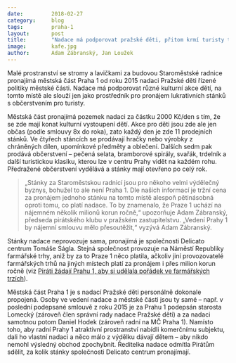 ```yaml
---
date:         2018-02-27
category:     blog
tags:         praha-1
layout:       post
title:        "Nadace má podporovat pražské děti, přitom krmí turisty trdelníkem. Kauza stánků na Staroměstském náměstí" 
image:        kafe.jpg
author:       Adam Zábranský, Jan Loužek
---
```


Malé prostranství se stromy a lavičkami za budovou Staroměstské radnice pronajímá městská část Praha 1 od roku 2015 nadaci Pražské děti řízené politiky městské části. Nadace má podporovat různé kulturní akce dětí, na tomto místě ale slouží jen jako prostředník pro pronájem lukrativních stánků s občerstvením pro turisty.

Městská část pronajímá pozemek nadaci za částku 2000 Kč/den s tím, že se zde mají konat kulturní vystoupení dětí. Akce pro děti jsou zde ale jen občas (podle smlouvy 8x do roka), zato každý den je zde 11 prodejních stánků. Ve čtyřech stáncích se prodávají hračky nebo výrobky z chráněných dílen, upomínkové předměty a oblečení. Dalších sedm pak prodává občerstvení – pečená selata, bramborové spirály, svařák, trdelník a další turistickou klasiku, kterou lze v centru Prahy vidět na každém rohu. Předražené občerstvení vydělává a stánky mají otevřeno po celý rok. 

> „Stánky za Staroměstskou radnicí jsou pro někoho velmi výdělečný byznys, bohužel to ale není Praha 1. Dle našich informací je tržní cena za pronájem jednoho stánku na tomto místě alespoň pětinásobná oproti tomu, co platí nadace. To by znamenalo, že Praze 1 uchází na nájemném několik milionů korun ročně,“ upozorňuje Adam Zábranský, předseda pirátského klubu v pražském zastupitelstvu. „Vedení Prahy 1 by nájemní smlouvu mělo přesoutěžit,“ vyzývá Adam Zábranský.

Stánky nadace neprovozuje sama, pronajímá je společnosti Delicato centrum Tomáše Ságla. Stejná společnost provozuje na Náměstí Republiky farmářské trhy, aniž by za to Praze 1 něco platila, ačkoliv jiní provozovatelé farmářských trhů na jiných místech platí za pronájem i přes milion korun ročně (viz [Piráti žádají Prahu 1, aby si udělala pořádek ve farmářských trzích](https://praha.pirati.cz/farmarske-trhy.html)).

Městská část Praha 1 je s nadací Pražské děti personálně dokonale propojená. Osoby ve vedení nadace a městské části jsou ty samé – např. v poslední podepsané smlouvě z roku 2015 je za Prahu 1 podepsán starosta Lomecký (zároveň člen správní rady nadace Pražské děti) a za nadaci samotnou potom Daniel Hodek (zároveň radní na MČ Praha 1). Namísto toho, aby radní Prahy 1 atraktivní prostranství nabídli komerčnímu subjektu, dali ho vlastní nadaci a něco málo z výdělku dávají dětem – aby nikdo nemohl výsledný obchod zpochybnit. Ředitelka nadace odmítla Pirátům sdělit, za kolik stánky společnosti Delicato centrum pronajímají.
